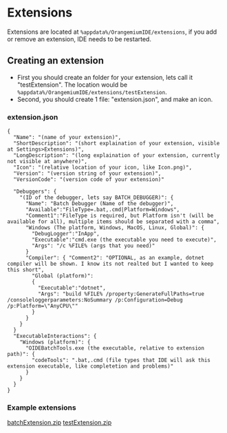 # Extensions
Extensions are located at `%appdata%/OrangemiumIDE/extensions`, if you add or remove an extension, IDE needs to be restarted.
## Creating an extension
* First you should create an folder for your extension, lets call it "testExtension". The location would be `%appdata%/OrangemiumIDE/extensions/testExtension`.
* Second, you should create 1 file: "extension.json", and make an icon.
### extension.json
```
{
  "Name": "(name of your extension)",
  "ShortDescription": "(short explaination of your extension, visible at Settings>Extensions)",
  "LongDescription": "(long explaination of your extension, currently not visible at anywhere)",
  "Icon": "(relative location of your icon, like Icon.png)",
  "Version": "(version string of your extension)",
  "VersionCode": "(version code of your extension)"
  
  "Debuggers": {
    "(ID of the debugger, lets say BATCH_DEBUGGER)": {
      "Name": "Batch Debugger (Name of the debugger)",
      "Available":"FileType=.bat,.cmd|Platform=Windows",
      "Comment1":"FileType is required, but Platform isn't (will be available for all), multiple items should be separated with a comma",
      "Windows (The platform, Windows, MacOS, Linux, Global)": {
        "DebugLogger":"InApp",
        "Executable":"cmd.exe (the executable you need to execute)",
        "Args": "/c %FILE% (args that you need)"
      }
      "Compiler": { "Comment2": "OPTIONAL, as an example, dotnet compiler will be shown. I know its not realted but I wanted to keep this short",
        "Global (platform)": 
        {
          "Executable":"dotnet",
          "Args": "build %FILE% /property:GenerateFullPaths=true /consoleloggerparameters:NoSummary /p:Configuration=Debug /p:Platform=\"AnyCPU\""
        }
      }
    }
  }
  "ExecutableInteractions": {
    "Windows (platform)": {
      "OIDEBatchTools.exe (the executable, relative to extension path)": {
        "codeTools": ".bat,.cmd (file types that IDE will ask this extension executable, like completetion and problems)"
      }
    }
  }
}
```
### Example extensions
[batchExtension.zip](https://github.com/user-attachments/files/16039101/batchExtension.zip)
[testExtension.zip](https://github.com/user-attachments/files/16039102/testExtension.zip)

